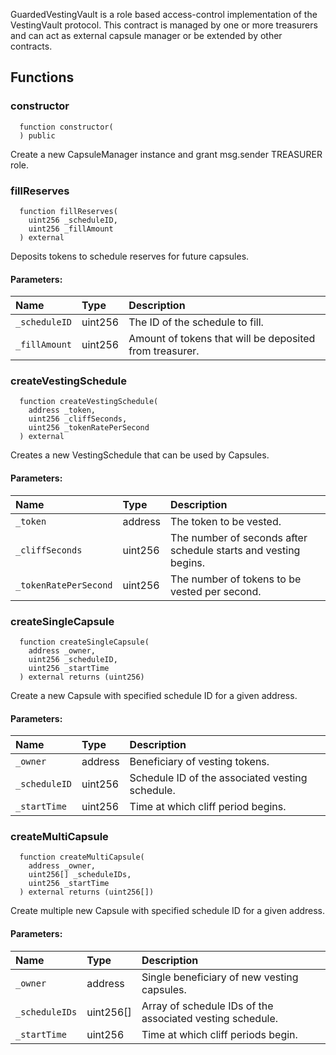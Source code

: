 
GuardedVestingVault is a role based access-control implementation
of the VestingVault protocol. This contract is managed by one or more treasurers
and can act as external capsule manager or be extended by other contracts.

## Functions
### constructor
```solidity
  function constructor(
  ) public
```

Create a new CapsuleManager instance and grant msg.sender TREASURER role.


### fillReserves
```solidity
  function fillReserves(
    uint256 _scheduleID,
    uint256 _fillAmount
  ) external
```

Deposits tokens to schedule reserves for future capsules.

#### Parameters:
| Name | Type | Description                                                          |
| :--- | :--- | :------------------------------------------------------------------- |
|`_scheduleID` | uint256 | The ID of the schedule to fill.
|`_fillAmount` | uint256 | Amount of tokens that will be deposited from treasurer.

### createVestingSchedule
```solidity
  function createVestingSchedule(
    address _token,
    uint256 _cliffSeconds,
    uint256 _tokenRatePerSecond
  ) external
```

Creates a new VestingSchedule that can be used by Capsules.

#### Parameters:
| Name | Type | Description                                                          |
| :--- | :--- | :------------------------------------------------------------------- |
|`_token` | address | The token to be vested.
|`_cliffSeconds` | uint256 | The number of seconds after schedule starts and vesting begins.
|`_tokenRatePerSecond` | uint256 | The number of tokens to be vested per second.

### createSingleCapsule
```solidity
  function createSingleCapsule(
    address _owner,
    uint256 _scheduleID,
    uint256 _startTime
  ) external returns (uint256)
```

Create a new Capsule with specified schedule ID for a given address.

#### Parameters:
| Name | Type | Description                                                          |
| :--- | :--- | :------------------------------------------------------------------- |
|`_owner` | address | Beneficiary of vesting tokens.
|`_scheduleID` | uint256 | Schedule ID of the associated vesting schedule.
|`_startTime` | uint256 | Time at which cliff period begins.

### createMultiCapsule
```solidity
  function createMultiCapsule(
    address _owner,
    uint256[] _scheduleIDs,
    uint256 _startTime
  ) external returns (uint256[])
```

Create multiple new Capsule with specified schedule ID for a given address.

#### Parameters:
| Name | Type | Description                                                          |
| :--- | :--- | :------------------------------------------------------------------- |
|`_owner` | address | Single beneficiary of new vesting capsules.
|`_scheduleIDs` | uint256[] | Array of schedule IDs of the associated vesting schedule.
|`_startTime` | uint256 | Time at which cliff periods begin.

